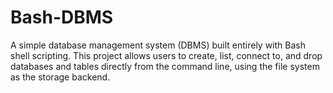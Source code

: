 # Bash-DBMS
A simple database management system (DBMS) built entirely with Bash shell scripting. This project allows users to create, list, connect to, and drop databases and tables directly from the command line, using the file system as the storage backend.

